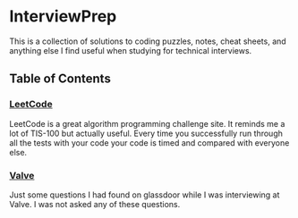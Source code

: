 InterviewPrep
=============

This is a collection of solutions to coding puzzles, notes, cheat sheets, and anything else I find useful when studying for technical interviews.


Table of Contents
-----------------

### [LeetCode](/LeetCode)

LeetCode is a great algorithm programming challenge site. It reminds me a lot of TIS-100 but actually useful. Every time you successfully run through all the tests with your code your code is timed and compared with everyone else.

### [Valve](/Valve)

Just some questions I had found on glassdoor while I was interviewing at Valve. I was not asked any of these questions.